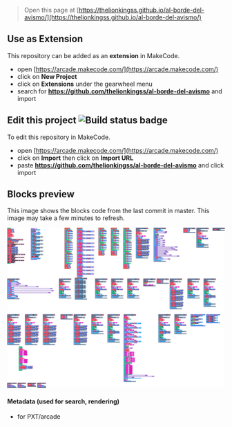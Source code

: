  


> Open this page at [https://thelionkingss.github.io/al-borde-del-avismo/](https://thelionkingss.github.io/al-borde-del-avismo/)

## Use as Extension

This repository can be added as an **extension** in MakeCode.

* open [https://arcade.makecode.com/](https://arcade.makecode.com/)
* click on **New Project**
* click on **Extensions** under the gearwheel menu
* search for **https://github.com/thelionkingss/al-borde-del-avismo** and import

## Edit this project ![Build status badge](https://github.com/thelionkingss/al-borde-del-avismo/workflows/MakeCode/badge.svg)

To edit this repository in MakeCode.

* open [https://arcade.makecode.com/](https://arcade.makecode.com/)
* click on **Import** then click on **Import URL**
* paste **https://github.com/thelionkingss/al-borde-del-avismo** and click import

## Blocks preview

This image shows the blocks code from the last commit in master.
This image may take a few minutes to refresh.

![A rendered view of the blocks](https://github.com/thelionkingss/al-borde-del-avismo/raw/master/.github/makecode/blocks.png)

#### Metadata (used for search, rendering)

* for PXT/arcade
<script src="https://makecode.com/gh-pages-embed.js"></script><script>makeCodeRender("{{ site.makecode.home_url }}", "{{ site.github.owner_name }}/{{ site.github.repository_name }}");</script>
